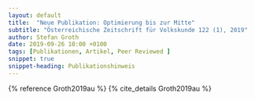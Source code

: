 ```yaml
---
layout: default
title:  "Neue Publikation: Optimierung bis zur Mitte"
subtitle: "Österreichische Zeitschrift für Volkskunde 122 (1), 2019"
author: Stefan Groth
date: 2019-09-26 10:00 +0100
tags: [Publikationen, Artikel, Peer Reviewed ]
snippet: true
snippet-heading: Publikationshinweis
---
```

{% reference Groth2019au %} {% cite_details Groth2019au %}
